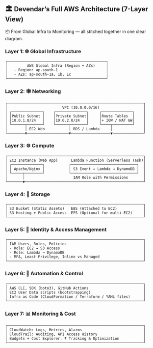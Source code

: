 ## 🏛️ Devendar’s Full AWS Architecture (7-Layer View)

📦 From Global Infra to Monitoring — all stitched together in one clear diagram.

### Layer 1: 🌐 Global Infrastructure
    ┌─────────────────────────────────────────────┐
    │         AWS Global Infra (Region + AZs)     │
    │   - Region: ap-south-1                      │
    │   - AZs: ap-south-1a, 1b, 1c                │
    └─────────────────────────────────────────────┘

### Layer 2: 🕸️ Networking
    ┌──────────────────────────────────────────────────────────────┐
    │                         VPC (10.0.0.0/16)                    │
    │ ┌──────────────┐    ┌──────────────┐     ┌──────────────┐    │
    │ │Public Subnet │    │Private Subnet│     │Route Tables  │    │
    │ │10.0.1.0/24   │    │10.0.2.0/24   │     │+ IGW / NAT GW│    │
    │ └──────┬───────┘    └──────┬───────┘     └────┬─────────┘    │
    │        │ EC2 Web           │ RDS / Lambda     │              │
    └────────▼───────────────────▼──────────────────▼──────────────┘

### Layer 3: ⚙️ Compute
    ┌──────────────────────────────────────────────────────────────┐
    │ EC2 Instance (Web App)      Lambda Function (Serverless Task)│
    │ ┌──────────────┐           ┌──────────────────────────────┐  │
    │ │ Apache/Nginx │           │ S3 Event → Lambda → DynamoDB │  │
    │ └─────┬────────┘           └──────────────────────────────┘  │
    │       │                      IAM Role with Permissions       │
    └───────▼──────────────────────────────────────────────────────┘

### Layer 4: 💾 Storage
    ┌──────────────────────────────────────────────────────────────┐
    │ S3 Bucket (Static Assets)   EBS (Attached to EC2)            │
    │ S3 Hosting + Public Access  EFS (Optional for multi-EC2)     │
    └──────────────────────────────────────────────────────────────┘

### Layer 5: 🔐 Identity & Access Management
    ┌──────────────────────────────────────────────────────────────┐
    │ IAM Users, Roles, Policies                                   │
    │ - Role: EC2 → S3 Access                                      │
    │ - Role: Lambda → DynamoDB                                    │
    │ - MFA, Least Privilege, Inline vs Managed                    │
    └──────────────────────────────────────────────────────────────┘

### Layer 6: 🧠 Automation & Control
    ┌──────────────────────────────────────────────────────────────┐
    │ AWS CLI, SDK (boto3), GitHub Actions                         │
    │ EC2 User Data scripts (bootstrapping)                        │
    │ Infra as Code (CloudFormation / Terraform / YAML files)      │
    └──────────────────────────────────────────────────────────────┘

### Layer 7: 📊 Monitoring & Cost
    ┌──────────────────────────────────────────────────────────────┐
    │ CloudWatch: Logs, Metrics, Alarms                            │
    │ CloudTrail: Auditing, API Access History                     │
    │ Budgets + Cost Explorer: ₹ Tracking & Optimization           │
    └──────────────────────────────────────────────────────────────┘
